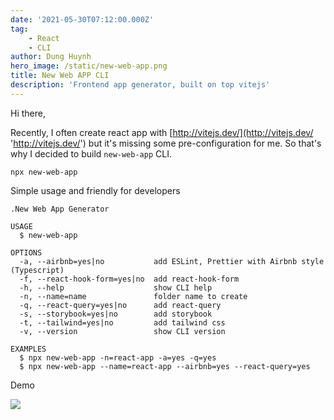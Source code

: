 ```yaml
---
date: '2021-05-30T07:12:00.000Z'
tag:
    - React
    - CLI
author: Dung Huynh
hero_image: /static/new-web-app.png
title: New Web APP CLI
description: 'Frontend app generator, built on top vitejs'
---
```


Hi there,

Recently, I often create react app with [http://vitejs.dev/](http://vitejs.dev/ 'http://vitejs.dev/') but it's missing some pre-configuration for me. So that's why I decided to build `new-web-app` CLI.

```
npx new-web-app
```

Simple usage and friendly for developers

```
.New Web App Generator

USAGE
  $ new-web-app

OPTIONS
  -a, --airbnb=yes|no           add ESLint, Prettier with Airbnb style (Typescript)
  -f, --react-hook-form=yes|no  add react-hook-form
  -h, --help                    show CLI help
  -n, --name=name               folder name to create
  -q, --react-query=yes|no      add react-query
  -s, --storybook=yes|no        add storybook
  -t, --tailwind=yes|no         add tailwind css
  -v, --version                 show CLI version

EXAMPLES
  $ npx new-web-app -n=react-app -a=yes -q=yes
  $ npx new-web-app --name=react-app --airbnb=yes --react-query=yes
```

Demo

![](https://gyazo.com/2ace08cfb1435f82a1c8e9550f547e44.gif)
